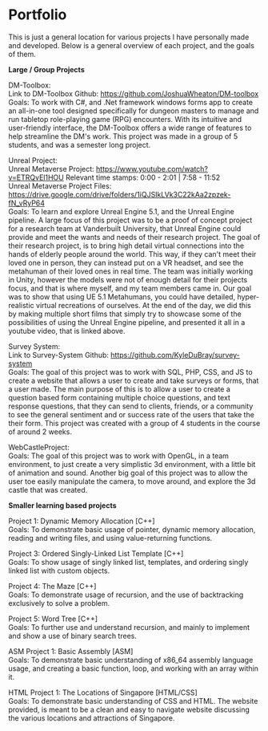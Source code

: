 # Portfolio</br>
This is just a general location for various projects I have personally made and developed. Below is a general overview of each project, and the goals of them.

<strong>Large / Group Projects</strong>

DM-Toolbox:</br>
Link to DM-Toolbox Github: https://github.com/JoshuaWheaton/DM-toolbox </br>
Goals: To work with C#, and .Net framework windows forms app to create an all-in-one tool designed specifically for dungeon masters to manage and run tabletop role-playing game (RPG) encounters. With its intuitive and user-friendly interface, the DM-Toolbox offers a wide range of features to help streamline the DM's work. This project was made in a group of 5 students, and was a semester long project.</br>

Unreal Project:</br>
Unreal Metaverse Project: https://www.youtube.com/watch?v=ETRQvEl1HOU Relevant time stamps: 0:00 - 2:01 | 7:58 - 11:52</br>
Unreal Metaverse Project Files: https://drive.google.com/drive/folders/1iQJSIkLVk3C22kAa2zpzek-fN_vRyP64 </br>
Goals: To learn and explore Unreal Engine 5.1, and the Unreal Engine pipeline. A large focus of this project was to be a proof of concept project for a research team at Vanderbuilt University, that Unreal Engine could provide and meet the wants and needs of their research project. The goal of their research project, is to bring high detail virtual connections into the hands of elderly people around the world. This way, if they can't meet their loved one in person, they can instead put on a VR headset, and see the metahuman of their loved ones in real time. The team was initially working in Unity, however the models were not of enough detail for their projects focus, and that is where myself, and my team members came in. Our goal was to show that using UE 5.1 Metahumans, you could have detailed, hyper-realistic virtual recreations of ourselves. At the end of the day, we did this by making multiple short films that simply try to showcase some of the possibilities of using the Unreal Engine pipeline, and presented it all in a youtube video, that is linked above.

Survey System:</br>
Link to Survey-System Github: https://github.com/KyleDuBray/survey-system </br>
Goals: The goal of this project was to work with SQL, PHP, CSS, and JS to create a website that allows a user to create and take surveys or forms, that a user made. The main purpose of this is to allow a user to create a question based form containing multiple choice questions, and text response questions, that they can send to clients, friends, or a community to see the general sentiment and or success rate of the users that take the their form. This project was created with a group of 4 students in the course of around 2 weeks.

WebCastleProject:</br>
Goals: The goal of this project was to work with OpenGL, in a team environment, to just create a very simplistic 3d environment, with a little bit of animation and sound. Another big goal of this project was to allow the user toe easily manipulate the camera, to move around, and explore the 3d castle that was created.

<strong> Smaller learning based projects </strong>

Project 1: Dynamic Memory Allocation [C++]</br>
Goals: To demonstrate basic usage of pointer, dynamic memory allocation, reading and writing files, and using value-returning functions.

Project 3: Ordered Singly-Linked List Template [C++] </br>
Goals: To show usage of singly linked list, templates, and ordering singly linked list with custom objects.

Project 4: The Maze [C++]</br>
Goals: To demonstrate usage of recursion, and the use of backtracking exclusively to solve a problem.

Project 5: Word Tree [C++]</br>
Goals: To further use and understand recursion, and mainly to implement and show a use of binary search trees.

ASM Project 1: Basic Assembly [ASM]</br>
Goals: To demonstrate basic understanding of x86_64 assembly language usage, and creating a basic function, loop, and working with an array within it.

HTML Project 1: The Locations of Singapore [HTML/CSS] </br>
Goals: To demonstrate basic understanding of CSS and HTML. The website provided, is meant to be a clean and easy to navigate website discussing the various locations and attractions of Singapore.
